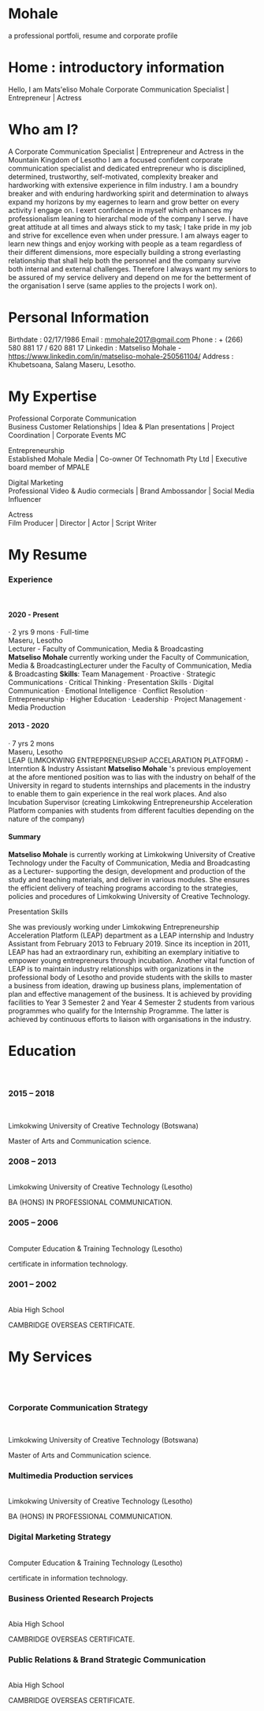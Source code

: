 # Mohale
a professional portfoli, resume and corporate profile

# Home : introductory information

Hello, I am Mats'eliso Mohale
Corporate Communication Specialist | Entrepreneur | Actress

# Who am I?

A Corporate Communication Specialist | Entrepreneur and Actress in the Mountain Kingdom of Lesotho
I am a focused confident corporate communication specialist and dedicated entrepreneur who is disciplined, determined, trustworthy, self-motivated, complexity breaker and hardworking with extensive experience in film industry. I am a boundry breaker and with enduring hardworking spirit and determination to always expand my horizons by my eagernes to learn and grow better on every activity I engage on. I exert confidence in myself which enhances my professionalism leaning to hierarchal mode of the company I serve. I have great attitude at all times and always stick to my task; I take pride in my job and strive for excellence even when under pressure. I am always eager to learn new things and enjoy working with people as a team regardless of their different dimensions, more especially building a strong everlasting relationship that shall help both the personnel and the company survive both internal and external challenges. Therefore I always want my seniors to be assured of my service delivery and depend on me for the betterment of the organisation I serve (same applies to the projects I work on).

# Personal Information

Birthdate : 02/17/1986
Email : mmohale2017@gmail.com
Phone : + (266) 580 881 17 / 620 881 17 
Linkedin : Matseliso Mohale - https://www.linkedin.com/in/matseliso-mohale-250561104/
Address : Khubetsoana, Salang
          Maseru, Lesotho.
          
# My Expertise

Professional Corporate Communication
<br/>Business Customer Relationships | Idea & Plan presentations | Project Coordination | Corporate Events MC

Entrepreneurship
<br/>Established Mohale Media | Co-owner Of Technomath Pty Ltd | Executive board member of MPALE

Digital Marketing
<br/>Professional Video & Audio cormecials | Brand Ambossandor | Social Media Influencer

Actress
<br/>Film Producer | Director | Actor | Script Writer

# My Resume
<h3> Experience </h3>
<br/>
<h4> 2020 - Present </h4> · 2 yrs 9 mons · Full-time <br/>
Maseru, Lesotho
<br/>
Lecturer - Faculty of Communication, Media & Broadcasting <br/>
<b> Matseliso Mohale </b>currently working under the Faculty of Communication, Media & BroadcastingLecturer under the Faculty of Communication, Media & Broadcasting
<b>Skills</b>: Team Management · Proactive · Strategic Communications · Critical Thinking · Presentation Skills · Digital Communication · Emotional Intelligence · Conflict Resolution · Entrepreneurship · Higher Education · Leadership · Project Management · Media Production

<br/>
<h4> 2013 - 2020 </h4> · 7 yrs 2 mons <br/>
Maseru, Lesotho
<br/>
LEAP (LIMKOKWING ENTREPRENEURSHIP ACCELARATION PLATFORM) - Interntion & Industry Assistant
<b>Matseliso Mohale</b> 's previous employement at the afore mentioned position was to lias with the industry on behalf of the University in regard to students internships and placements in the industry to enable them to gain experience in the real work places. And also Incubation Supervisor (creating Limkokwing Entrepreneurship Acceleration Platform companies with students from different faculties depending on the nature of the company)

<h4>Summary</h4>

<b>Matseliso Mohale</b> is currently working at Limkokwing University of Creative Technology under the Faculty of Communication, Media and Broadcasting as a Lecturer- supporting the design, development and production of the study and teaching materials, and deliver in various modules. She ensures the efficient delivery of teaching programs according to the strategies, policies and procedures of Limkokwing University of Creative Technology. <br/>

Presentation Skills <br/>

She was previously working under Limkokwing Entrepreneurship Acceleration Platform (LEAP) department as a LEAP internship and Industry Assistant from February 2013 to February 2019. Since its inception in 2011, LEAP has had an extraordinary run, exhibiting an exemplary initiative to empower young entrepreneurs through incubation. Another vital function of LEAP is to maintain industry relationships with organizations in the professional body of Lesotho and provide students with the skills to master a business from ideation, drawing up business plans, implementation of plan and effective management of the business. It is achieved by providing facilities to Year 3 Semester 2 and Year 4 Semester 2 students from various programmes who qualify for the Internship Programme. The latter is achieved by continuous efforts to liaison with organisations in the industry.
<br/>
<h1> Education </h1>
<br/>

<h3>2015 – 2018</h3><br/>

Limkokwing University of Creative Technology (Botswana)<br/>

Master of Arts and Communication science.

<h3>2008 – 2013</h3><br/>
Limkokwing University of Creative Technology (Lesotho)<br/>

BA (HONS) IN PROFESSIONAL COMMUNICATION.


<h3>2005 – 2006</h3><br/>
Computer Education & Training Technology (Lesotho)<br/>

certificate in information technology.

<h3>2001 – 2002</h3><br/>
Abia High School<br/>

CAMBRIDGE OVERSEAS CERTIFICATE.




# My Services
<br/>
<br/>

<h3>Corporate Communication Strategy</h3><br/>

Limkokwing University of Creative Technology (Botswana)<br/>

Master of Arts and Communication science.

<h3>Multimedia Production services</h3><br/>
Limkokwing University of Creative Technology (Lesotho)<br/>

BA (HONS) IN PROFESSIONAL COMMUNICATION.


<h3>Digital Marketing Strategy</h3><br/>
Computer Education & Training Technology (Lesotho)<br/>

certificate in information technology.

<h3>Business Oriented Research Projects</h3><br/>
Abia High School<br/>

CAMBRIDGE OVERSEAS CERTIFICATE.

<h3>Public Relations & Brand Strategic Communication</h3><br/>
Abia High School<br/>

CAMBRIDGE OVERSEAS CERTIFICATE.


